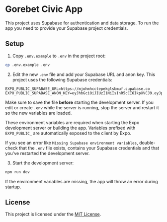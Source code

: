 # Gorebet Civic App

This project uses Supabase for authentication and data storage. To run the app you need to provide your Supabase project credentials.

## Setup

1. Copy `.env.example` to `.env` in the project root:

```bash
cp .env.example .env
```

2. Edit the new `.env` file and add your Supabase URL and anon key. This project uses the following Supabase credentials:

```text
EXPO_PUBLIC_SUPABASE_URL=https://mjohmhcctepekglsbmuf.supabase.co
EXPO_PUBLIC_SUPABASE_ANON_KEY=eyJhbGciOiJIUzI1NiIsInR5cCI6IkpXVCJ9.eyJpc3MiOiJzdXBhYmFzZSIsInJlZiI6Im1qb2htaGNjdGVwZWtnbHNibXVmIiwicm9sZSI6ImFub24iLCJpYXQiOjE3NDg5MzY3MzQsImV4cCI6MjA2NDUxMjczNH0.mR4lTASrj_1jMxr8Fa6XHlkQNzANQvMqtNN9YW1G0A4
```

Make sure to save the file **before** starting the development server. If you
edit or create `.env` while the server is running, stop the server and restart
it so the new variables are loaded.

These environment variables are required when starting the Expo development server or building the app. Variables prefixed with `EXPO_PUBLIC_` are automatically exposed to the client by Expo.

If you see an error like `Missing Supabase environment variables`, double-check that the `.env` file exists, contains your Supabase credentials and that you've restarted the development server.

3. Start the development server:

```bash
npm run dev
```

If the environment variables are missing, the app will throw an error during startup.

## License

This project is licensed under the [MIT License](LICENSE).

